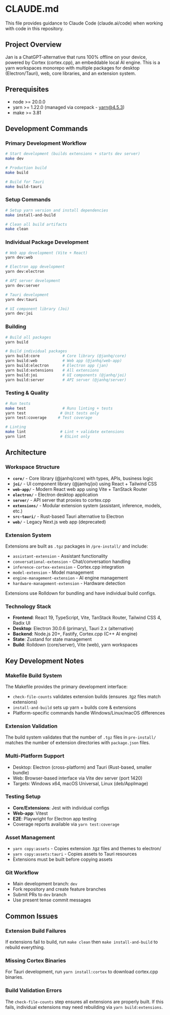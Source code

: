 # CLAUDE.md

This file provides guidance to Claude Code (claude.ai/code) when working with code in this repository.

## Project Overview

Jan is a ChatGPT-alternative that runs 100% offline on your device, powered by Cortex (cortex.cpp), an embeddable local AI engine. This is a yarn workspaces monorepo with multiple packages for desktop (Electron/Tauri), web, core libraries, and an extension system.

## Prerequisites

- node >= 20.0.0
- yarn >= 1.22.0 (managed via corepack - yarn@4.5.3)
- make >= 3.81

## Development Commands

### Primary Development Workflow
```bash
# Start development (builds extensions + starts dev server)
make dev

# Production build  
make build

# Build for Tauri
make build-tauri
```

### Setup Commands
```bash
# Setup yarn version and install dependencies
make install-and-build

# Clean all build artifacts
make clean
```

### Individual Package Development
```bash
# Web app development (Vite + React)
yarn dev:web

# Electron app development  
yarn dev:electron

# API server development
yarn dev:server

# Tauri development
yarn dev:tauri

# UI component library (Joi)
yarn dev:joi
```

### Building
```bash
# Build all packages
yarn build

# Build individual packages
yarn build:core          # Core library (@janhq/core)
yarn build:web           # Web app (@janhq/web-app)
yarn build:electron      # Electron app (jan)
yarn build:extensions    # All extensions
yarn build:joi           # UI components (@janhq/joi)
yarn build:server        # API server (@janhq/server)
```

### Testing & Quality
```bash
# Run tests
make test                # Runs linting + tests
yarn test               # Unit tests only
yarn test:coverage     # Test coverage

# Linting
make lint               # Lint + validate extensions
yarn lint               # ESLint only
```

## Architecture

### Workspace Structure
- **`core/`** - Core library (@janhq/core) with types, APIs, business logic
- **`joi/`** - UI component library (@janhq/joi) using React + Tailwind CSS
- **`web-app/`** - Modern React web app using Vite + TanStack Router
- **`electron/`** - Electron desktop application
- **`server/`** - API server that proxies to cortex.cpp
- **`extensions/`** - Modular extension system (assistant, inference, models, etc.)
- **`src-tauri/`** - Rust-based Tauri alternative to Electron
- **`web/`** - Legacy Next.js web app (deprecated)

### Extension System
Extensions are built as `.tgz` packages in `/pre-install/` and include:
- `assistant-extension` - Assistant functionality
- `conversational-extension` - Chat/conversation handling  
- `inference-cortex-extension` - Cortex.cpp integration
- `model-extension` - Model management
- `engine-management-extension` - AI engine management
- `hardware-management-extension` - Hardware detection

Extensions use Rolldown for bundling and have individual build configs.

### Technology Stack
- **Frontend**: React 19, TypeScript, Vite, TanStack Router, Tailwind CSS 4, Radix UI
- **Desktop**: Electron 30.0.6 (primary), Tauri 2.x (alternative)
- **Backend**: Node.js 20+, Fastify, Cortex.cpp (C++ AI engine)
- **State**: Zustand for state management
- **Build**: Rolldown (core/server), Vite (web), yarn workspaces

## Key Development Notes

### Makefile Build System
The Makefile provides the primary development interface:
- `check-file-counts` validates extension builds (ensures .tgz files match extensions)
- `install-and-build` sets up yarn + builds core & extensions
- Platform-specific commands handle Windows/Linux/macOS differences

### Extension Validation
The build system validates that the number of `.tgz` files in `pre-install/` matches the number of extension directories with `package.json` files.

### Multi-Platform Support
- Desktop: Electron (cross-platform) and Tauri (Rust-based, smaller bundle)
- Web: Browser-based interface via Vite dev server (port 1420)
- Targets: Windows x64, macOS Universal, Linux (deb/AppImage)

### Testing Setup
- **Core/Extensions**: Jest with individual configs
- **Web-app**: Vitest
- **E2E**: Playwright for Electron app testing
- Coverage reports available via `yarn test:coverage`

### Asset Management
- `yarn copy:assets` - Copies extension .tgz files and themes to electron/
- `yarn copy:assets:tauri` - Copies assets to Tauri resources
- Extensions must be built before copying assets

### Git Workflow
- Main development branch: `dev`
- Fork repository and create feature branches
- Submit PRs to `dev` branch
- Use present tense commit messages

## Common Issues

### Extension Build Failures
If extensions fail to build, run `make clean` then `make install-and-build` to rebuild everything.

### Missing Cortex Binaries
For Tauri development, run `yarn install:cortex` to download cortex.cpp binaries.

### Build Validation Errors
The `check-file-counts` step ensures all extensions are properly built. If this fails, individual extensions may need rebuilding via `yarn build:extensions`.